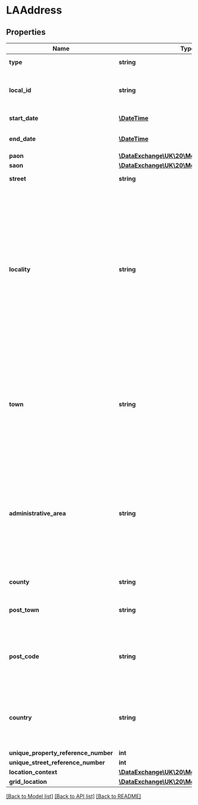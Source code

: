 # LAAddress

## Properties
Name | Type | Description | Notes
------------ | ------------- | ------------- | -------------
**type** | **string** | Code that defines the address type. | 
**local_id** | **string** | The locally assigned identifier for this address in the publishing system. | [optional] 
**start_date** | [**\DateTime**](Date.md) | Date person began using this address. | [optional] 
**end_date** | [**\DateTime**](Date.md) | Date person stopped using this address. | [optional] 
**paon** | [**\DataExchange\UK\20\Models\PAON**](PAON.md) |  | [optional] 
**saon** | [**\DataExchange\UK\20\Models\SAON**](SAON.md) |  | [optional] 
**street** | **string** | The name of the street. | [optional] 
**locality** | **string** | The locality name refers to a neighbourhood, suburb, district, village, estate, settlement, or parish that may form part of a town, or stand in its own right within the context of an administrative area. Where an industrial estate contains streets it is defined as a locality in its own right. At least one of Locality, Town, or AdministrativeArea must be specified. | [optional] 
**town** | **string** | The city name refers to a city or town that is not an adminstrative area, a suburb of an administrative area that does not form part of another town or a London district. At least one of Locality, Town, or AdministrativeArea must be specified. | [optional] 
**administrative_area** | **string** | The administrative area is a geographic area that may be the highest level local administrative area, and may be a county or a unitary authority, an island or island group, or London. At least one of Locality, Town, or AdministrativeArea must be specified | [optional] 
**county** | **string** | Where applicable, the name of the county. | [optional] 
**post_town** | **string** | Post Office usually assigns these based on Sorting Office. | [optional] 
**post_code** | **string** | The code allocated by the Post Office (within GBR) to identify a group of postal delivery points. Valid Postcode formats are: | [optional] 
**country** | **string** | Country where physical address is located, if known. Usually this is going to be &amp;#039;GBR&amp;#039; but could be outside the UK. | [optional] 
**unique_property_reference_number** | **int** |  | [optional] 
**unique_street_reference_number** | **int** |  | [optional] 
**location_context** | [**\DataExchange\UK\20\Models\LocationContext**](LocationContext.md) |  | [optional] 
**grid_location** | [**\DataExchange\UK\20\Models\GridLocation**](GridLocation.md) |  | [optional] 

[[Back to Model list]](../README.md#documentation-for-models) [[Back to API list]](../README.md#documentation-for-api-endpoints) [[Back to README]](../README.md)


